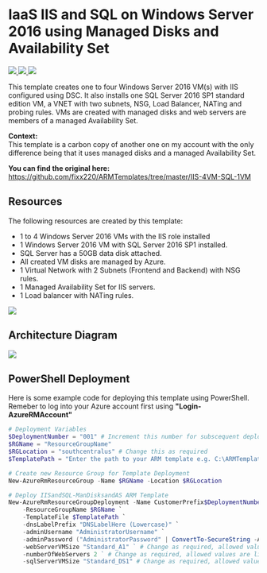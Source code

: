 # IaaS IIS and SQL on Windows Server 2016 using Managed Disks and Availability Set

<a href="https://portal.azure.com/#create/Microsoft.Template/uri/https%3A%2F%2Fraw.githubusercontent.com%2Ffixx220%2FARMTemplates%2Fmaster%2FIISandSQL-ManDisksandAS%2Fazuredeploy.json" target="_blank">
    <img src="http://azuredeploy.net/deploybutton.png" />
</a>
<a href="https://portal.azure.us/#create/Microsoft.Template/uri/https%3A%2F%2Fraw.githubusercontent.com%2Ffixx220%2FARMTemplates%2Fmaster%2FIISandSQL-ManDisksandAS%2Fazuredeploy.json" target="_blank">
    <img src="http://azuredeploy.net/AzureGov.png" />
</a>
<a href="http://armviz.io/#/?load=https%3A%2F%2Fraw.githubusercontent.com%2Ffixx220%2FARMTemplates%2Fmaster%2FIISandSQL-ManDisksandAS%2Fazuredeploy.json" target="_blank">
    <img src="http://armviz.io/visualizebutton.png"/>
</a>

This template creates one to four Windows Server 2016 VM(s) with IIS configured using DSC. It also installs one SQL Server 2016 SP1 standard edition VM, a VNET with two subnets, NSG, Load Balancer, NATing and probing rules.  VMs are created with managed disks and web servers are members of a managed Availability Set.

<b>Context:</b><br>
This template is a carbon copy of another one on my account with the only difference being that it uses managed disks and a managed Availability Set. 

<b>You can find the original here:</b>
<a href="https://github.com/fixx220/ARMTemplates/tree/master/IIS-4VM-SQL-1VM">
https://github.com/fixx220/ARMTemplates/tree/master/IIS-4VM-SQL-1VM
</a><br>

## Resources
The following resources are created by this template:
- 1 to 4 Windows Server 2016 VMs with the IIS role installed
- 1 Windows Server 2016 VM with SQL Server 2016 SP1 installed.
- SQL Server has a 50GB data disk attached.
- All created VM disks are managed by Azure.
- 1 Virtual Network with 2 Subnets (Frontend and Backend) with NSG rules.
- 1 Managed Availability Set for IIS servers.
- 1 Load balancer with NATing rules.


<img src="https://raw.githubusercontent.com/fixx220/ARMTemplates/master/IISandSQL-ManDisksandAS/images/resources.png" />


## Architecture Diagram
<img src="https://raw.githubusercontent.com/fixx220/ARMTemplates/master/IISandSQL-ManDisksandAS/images/architecture.png" />

## PowerShell Deployment

Here is some example code for deploying this template using PowerShell.  Remeber to log into your Azure account first using <b>"Login-AzureRMAccount"</b>
<br>

```PowerShell
# Deployment Variables
$DeploymentNumber = "001" # Increment this number for subscequent deployments
$RGName = "ResourceGroupName"
$RGLocation = "southcentralus" # Change this as required
$TemplatePath = "Enter the path to your ARM template e.g. C:\ARMTemplates\azuredeploy.json"

# Create new Resource Group for Template Deployment
New-AzureRmResourceGroup -Name $RGName -Location $RGLocation

# Deploy IISandSQL-ManDisksandAS ARM Template
New-AzureRmResourceGroupDeployment -Name CustomerPrefix$DeploymentNumber `
    -ResourceGroupName $RGName `
    -TemplateFile $TemplatePath `
    -dnsLabelPrefix "DNSLabelHere (Lowercase)" `
    -adminUsername "AdministratorUsername" `
    -adminPassword ("AdministratorPassword" | ConvertTo-SecureString -AsPlainText -Force) `
    -webServerVMSize "Standard_A1" ` # Change as required, allowed values are listed in the template under parameter of the same name
    -numberOfWebServers 2 ` # Change as required, allowed values are listed in the template under parameter of the same name
    -sqlServerVMSize "Standard_DS1" # Change as required, allowed values are listed in the template under parameter of the same name
```